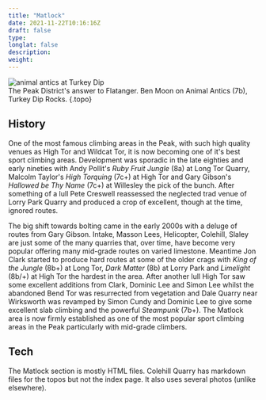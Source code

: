 ```yaml
---
title: "Matlock"
date: 2021-11-22T10:16:16Z
draft: false
type: 
longlat: false
description:
weight:
---
```


![animal antics at Turkey Dip](/img/peak/matlock/turkey-dip-animal-antics-1.jpg)  
The Peak District's answer to Flatanger. Ben Moon on Animal Antics (7b), Turkey Dip Rocks.
{.topo}


## History

One of the most famous climbing areas in the Peak, with such high quality venues as High Tor and Wildcat Tor, it is now becoming one of it's best sport climbing areas. Development was sporadic in the late eighties and early nineties with Andy Pollit's *Ruby Fruit Jungle* (8a) at Long Tor Quarry, Malcolm Taylor's *High Torquing* (7c+) at High Tor and Gary Gibson's *Hallowed be Thy Name* (7c+) at Willesley the pick of the bunch. After something of a lull Pete Creswell reassessed the neglected trad venue of Lorry Park Quarry and produced a crop of excellent, though at the time, ignored routes. 

The big shift towards bolting came in the early 2000s with a deluge of routes from Gary Gibson. Intake, Masson Lees, Helicopter, Colehill, Slaley are just some of the many quarries that, over time, have become very popular offering many mid-grade routes on varied limestone. Meantime Jon Clark started to produce hard routes at some of the older crags with *King of the Jungle* (8b+) at Long Tor, *Dark Matter* (8b) at Lorry Park and *Limelight* (8b/+) at High Tor the hardest in the area. After another lull High Tor saw some excellent additions from Clark, Dominic Lee and Simon Lee whilst the abandoned Bend Tor was resurrected from vegetation and Dale Quarry near Wirksworth was revamped by Simon Cundy and Dominic Lee to give some excellent slab climbing and the powerful *Steampunk* (7b+). The Matlock area is now firmly established as one of the most popular sport climbing areas in the Peak particularly with mid-grade climbers.

## Tech

The Matlock section is mostly HTML files. Colehill Quarry has markdown files for the topos but not the index page. It also uses several photos (unlike elsewhere).


